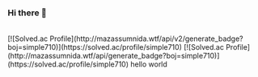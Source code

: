 ### Hi there 👋

<!--
**simple0710/simple0710** is a ✨ _special_ ✨ repository because its `README.md` (this file) appears on your GitHub profile.

Here are some ideas to get you started:

- 🔭 I’m currently working on ...
- 🌱 I’m currently learning ...
- 👯 I’m looking to collaborate on ...
- 🤔 I’m looking for help with ...
- 💬 Ask me about ...
- 📫 How to reach me: ...
- 😄 Pronouns: ...
- ⚡ Fun fact: ...
-->

<br>
<div aline=center>
  
</div>
[![Solved.ac
  Profile](http://mazassumnida.wtf/api/v2/generate_badge?boj=simple710)](https://solved.ac/profile/simple710)
  [![Solved.ac Profile](http://mazassumnida.wtf/api/generate_badge?boj=simple710)](https://solved.ac/profile/simple710)
hello world
